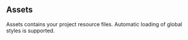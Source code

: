 ## Assets

Assets contains your project resource files. Automatic loading of global styles is supported.